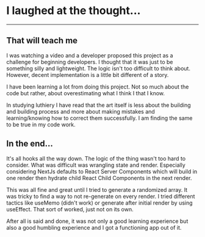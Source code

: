 # I laughed at the thought...

----

## That will teach me

I was watching a video and a developer proposed this project as a challenge for beginning developers.  I thought that it was just to be something silly and lightweight. The logic isn't too difficult to think about. However, decent implementation is a little bit different of a story.

I have been learning a lot from doing this project. Not so much about the code but rather, about overestimating what I think I that I know.

In studying luthiery I have read that the art itself is less about the building and building process and more about making mistakes and learning/knowing how to correct them successfully.  I am finding the same to be true in my code work.

## In the end...

It's all hooks all the way down. The logic of the thing wasn't too hard to consider. What was difficult was wrangling state and render. Especially considering NextJs defaults to React Server Components which will build in one render then hydrate child React Child Components in the next render. 

This was all fine and great until I tried to generate a randomized array. It was tricky to find a way to not re-generate on every render.  I tried different tactics like useMemo (didn't work) or generate after initial render by using useEffect.  That sort of worked, just not on its own.

After all is said and done, it was not only a good learning experience but also a good humbling experience and I got a functioning app out of it.